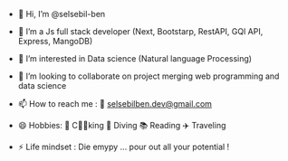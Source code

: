 - 👋 Hi, I’m @selsebil-ben
- 🌱 I’m a Js full stack developer (Next, Bootstarp, RestAPI, GQl API, Express, MangoDB)
- 👀 I’m interested in Data science (Natural language Processing)

- 💞️ I’m looking to collaborate on project merging web programming and data science
- 📫 How to reach me :
     📧 selsebilben.dev@gmail.com
- 😄 Hobbies: 
    🥗 C🍳🥘king
    🤿 Diving
    📚 Reading
    ✈️ Traveling
    
- ⚡ Life mindset : Die emypy ... pour out all your potential !

<!---
selsebil-ben/selsebil-ben is a ✨ special ✨ repository because its `README.md` (this file) appears on your GitHub profile.
You can click the Preview link to take a look at your changes.
--->

